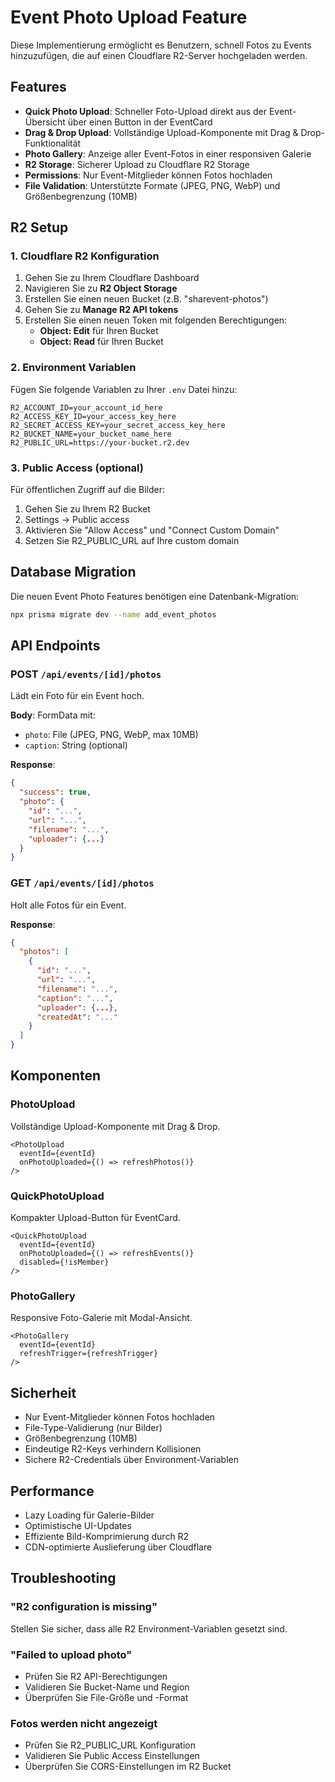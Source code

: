 # Event Photo Upload Feature

Diese Implementierung ermöglicht es Benutzern, schnell Fotos zu Events hinzuzufügen, die auf einen Cloudflare R2-Server hochgeladen werden.

## Features

- **Quick Photo Upload**: Schneller Foto-Upload direkt aus der Event-Übersicht über einen Button in der EventCard
- **Drag & Drop Upload**: Vollständige Upload-Komponente mit Drag & Drop-Funktionalität
- **Photo Gallery**: Anzeige aller Event-Fotos in einer responsiven Galerie
- **R2 Storage**: Sicherer Upload zu Cloudflare R2 Storage
- **Permissions**: Nur Event-Mitglieder können Fotos hochladen
- **File Validation**: Unterstützte Formate (JPEG, PNG, WebP) und Größenbegrenzung (10MB)

## R2 Setup

### 1. Cloudflare R2 Konfiguration

1. Gehen Sie zu Ihrem Cloudflare Dashboard
2. Navigieren Sie zu **R2 Object Storage**
3. Erstellen Sie einen neuen Bucket (z.B. "sharevent-photos")
4. Gehen Sie zu **Manage R2 API tokens**
5. Erstellen Sie einen neuen Token mit folgenden Berechtigungen:
   - **Object: Edit** für Ihren Bucket
   - **Object: Read** für Ihren Bucket

### 2. Environment Variablen

Fügen Sie folgende Variablen zu Ihrer `.env` Datei hinzu:

```env
R2_ACCOUNT_ID=your_account_id_here
R2_ACCESS_KEY_ID=your_access_key_here
R2_SECRET_ACCESS_KEY=your_secret_access_key_here
R2_BUCKET_NAME=your_bucket_name_here
R2_PUBLIC_URL=https://your-bucket.r2.dev
```

### 3. Public Access (optional)

Für öffentlichen Zugriff auf die Bilder:
1. Gehen Sie zu Ihrem R2 Bucket
2. Settings → Public access
3. Aktivieren Sie "Allow Access" und "Connect Custom Domain"
4. Setzen Sie R2_PUBLIC_URL auf Ihre custom domain

## Database Migration

Die neuen Event Photo Features benötigen eine Datenbank-Migration:

```bash
npx prisma migrate dev --name add_event_photos
```

## API Endpoints

### POST `/api/events/[id]/photos`
Lädt ein Foto für ein Event hoch.

**Body**: FormData mit:
- `photo`: File (JPEG, PNG, WebP, max 10MB)
- `caption`: String (optional)

**Response**:
```json
{
  "success": true,
  "photo": {
    "id": "...",
    "url": "...",
    "filename": "...",
    "uploader": {...}
  }
}
```

### GET `/api/events/[id]/photos`
Holt alle Fotos für ein Event.

**Response**:
```json
{
  "photos": [
    {
      "id": "...",
      "url": "...",
      "filename": "...",
      "caption": "...",
      "uploader": {...},
      "createdAt": "..."
    }
  ]
}
```

## Komponenten

### PhotoUpload
Vollständige Upload-Komponente mit Drag & Drop.

```tsx
<PhotoUpload 
  eventId={eventId} 
  onPhotoUploaded={() => refreshPhotos()}
/>
```

### QuickPhotoUpload
Kompakter Upload-Button für EventCard.

```tsx
<QuickPhotoUpload
  eventId={eventId}
  onPhotoUploaded={() => refreshEvents()}
  disabled={!isMember}
/>
```

### PhotoGallery
Responsive Foto-Galerie mit Modal-Ansicht.

```tsx
<PhotoGallery 
  eventId={eventId} 
  refreshTrigger={refreshTrigger}
/>
```

## Sicherheit

- Nur Event-Mitglieder können Fotos hochladen
- File-Type-Validierung (nur Bilder)
- Größenbegrenzung (10MB)
- Eindeutige R2-Keys verhindern Kollisionen
- Sichere R2-Credentials über Environment-Variablen

## Performance

- Lazy Loading für Galerie-Bilder
- Optimistische UI-Updates
- Effiziente Bild-Komprimierung durch R2
- CDN-optimierte Auslieferung über Cloudflare

## Troubleshooting

### "R2 configuration is missing"
Stellen Sie sicher, dass alle R2 Environment-Variablen gesetzt sind.

### "Failed to upload photo"
- Prüfen Sie R2 API-Berechtigungen
- Validieren Sie Bucket-Name und Region
- Überprüfen Sie File-Größe und -Format

### Fotos werden nicht angezeigt
- Prüfen Sie R2_PUBLIC_URL Konfiguration
- Validieren Sie Public Access Einstellungen
- Überprüfen Sie CORS-Einstellungen im R2 Bucket
